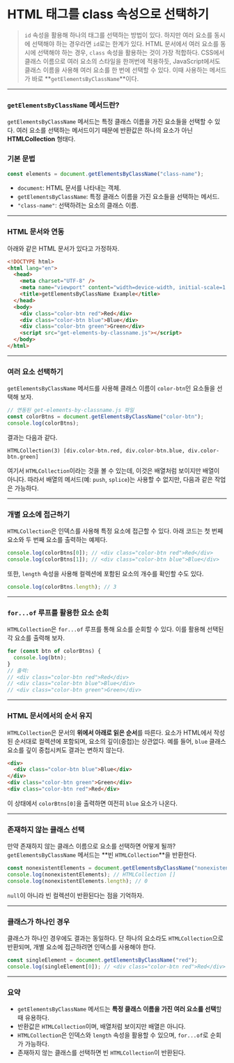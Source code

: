 # HTML 태그를 class 속성으로 선택하기

> `id` 속성을 활용해 하나의 태그를 선택하는 방법이 있다. 하지만 여러 요소를 동시에 선택해야 하는 경우라면 `id`로는 한계가 있다. HTML 문서에서 여러 요소를 동시에 선택해야 하는 경우, `class` 속성을 활용하는 것이 가장 적합하다. CSS에서 클래스 이름으로 여러 요소의 스타일을 한꺼번에 적용하듯, JavaScript에서도 클래스 이름을 사용해 여러 요소를 한 번에 선택할 수 있다. 이때 사용하는 메서드가 바로 **`getElementsByClassName`**이다.

---

### `getElementsByClassName` 메서드란?

`getElementsByClassName` 메서드는 특정 클래스 이름을 가진 요소들을 선택할 수 있다. 여러 요소를 선택하는 메서드이기 때문에 반환값은 하나의 요소가 아닌 **HTMLCollection** 형태다.

### 기본 문법

```jsx
const elements = document.getElementsByClassName("class-name");
```

- `document`: HTML 문서를 나타내는 객체.
- `getElementsByClassName`: 특정 클래스 이름을 가진 요소들을 선택하는 메서드.
- `"class-name"`: 선택하려는 요소의 클래스 이름.

---

### HTML 문서와 연동

아래와 같은 HTML 문서가 있다고 가정하자.

```html
<!DOCTYPE html>
<html lang="en">
  <head>
    <meta charset="UTF-8" />
    <meta name="viewport" content="width=device-width, initial-scale=1.0" />
    <title>getElementsByClassName Example</title>
  </head>
  <body>
    <div class="color-btn red">Red</div>
    <div class="color-btn blue">Blue</div>
    <div class="color-btn green">Green</div>
    <script src="get-elements-by-classname.js"></script>
  </body>
</html>
```

---

### 여러 요소 선택하기

`getElementsByClassName` 메서드를 사용해 클래스 이름이 `color-btn`인 요소들을 선택해 보자.

```jsx
// 연동된 get-elements-by-classname.js 파일
const colorBtns = document.getElementsByClassName("color-btn");
console.log(colorBtns);
```

결과는 다음과 같다.

```
HTMLCollection(3) [div.color-btn.red, div.color-btn.blue, div.color-btn.green]
```

여기서 `HTMLCollection`이라는 것을 볼 수 있는데, 이것은 배열처럼 보이지만 배열이 아니다. 따라서 배열의 메서드(예: `push`, `splice`)는 사용할 수 없지만, 다음과 같은 작업은 가능하다.

---

### 개별 요소에 접근하기

`HTMLCollection`은 인덱스를 사용해 특정 요소에 접근할 수 있다. 아래 코드는 첫 번째 요소와 두 번째 요소를 출력하는 예제다.

```jsx
console.log(colorBtns[0]); // <div class="color-btn red">Red</div>
console.log(colorBtns[1]); // <div class="color-btn blue">Blue</div>
```

또한, `length` 속성을 사용해 컬렉션에 포함된 요소의 개수를 확인할 수도 있다.

```jsx
console.log(colorBtns.length); // 3
```

---

### `for...of` 루프를 활용한 요소 순회

`HTMLCollection`은 `for...of` 루프를 통해 요소를 순회할 수 있다. 이를 활용해 선택된 각 요소를 출력해 보자.

```jsx
for (const btn of colorBtns) {
  console.log(btn);
}
// 출력:
// <div class="color-btn red">Red</div>
// <div class="color-btn blue">Blue</div>
// <div class="color-btn green">Green</div>
```

---

### HTML 문서에서의 순서 유지

`HTMLCollection`은 문서의 **위에서 아래로 읽은 순서**를 따른다. 요소가 HTML에서 작성된 순서대로 컬렉션에 포함되며, 요소의 깊이(중첩)는 상관없다. 예를 들어, `blue` 클래스 요소를 깊이 중첩시켜도 결과는 변하지 않는다.

```html
<div>
  <div class="color-btn blue">Blue</div>
</div>
<div class="color-btn green">Green</div>
<div class="color-btn red">Red</div>
```

이 상태에서 `colorBtns[0]`을 출력하면 여전히 `blue` 요소가 나온다.

---

### 존재하지 않는 클래스 선택

만약 존재하지 않는 클래스 이름으로 요소를 선택하면 어떻게 될까? `getElementsByClassName` 메서드는 **빈 `HTMLCollection`**을 반환한다.

```jsx
const nonexistentElements = document.getElementsByClassName("nonexistent");
console.log(nonexistentElements); // HTMLCollection []
console.log(nonexistentElements.length); // 0
```

`null`이 아니라 빈 컬렉션이 반환된다는 점을 기억하자.

---

### 클래스가 하나인 경우

클래스가 하나인 경우에도 결과는 동일하다. 단 하나의 요소라도 `HTMLCollection`으로 반환되며, 개별 요소에 접근하려면 인덱스를 사용해야 한다.

```jsx
const singleElement = document.getElementsByClassName("red");
console.log(singleElement[0]); // <div class="color-btn red">Red</div>
```

---

### 요약

- `getElementsByClassName` 메서드는 **특정 클래스 이름을 가진 여러 요소를 선택**할 때 유용하다.
- 반환값은 `HTMLCollection`이며, 배열처럼 보이지만 배열은 아니다.
- `HTMLCollection`은 인덱스와 `length` 속성을 활용할 수 있으며, `for...of`로 순회가 가능하다.
- 존재하지 않는 클래스를 선택하면 빈 `HTMLCollection`이 반환된다.
